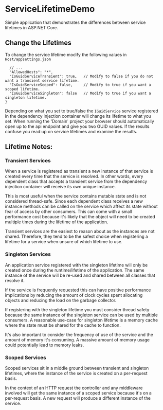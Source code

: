 # ServiceLifetimeDemo

Simple application that demonstrates the differences between service lifetimes in ASP.NET Core.

## Change the Lifetimes

To change the service lifetime modify the following values in `Host/appsettings.json`

```
  // ...
  "AllowedHosts": "*",
  "IsGuidServiceTransient": true,   // Modify to false if you do not want a transient service lifetime.
  "IsGuidServiceScoped": false,     // Modify to true if you want a scoped lifetime.
  "IsGuidServiceSingleton": false   // Modify to true if you want a singleton lifetime.
}
```

Depending on what you set to true/false the `IGuidService` service registered in the dependency injection container will change its lifetime to what you set. When running the 'Domain' project your browser should automatically open up to the api endpoint and give you two GUID values. If the results confuse you read up on service lifetimes and examine the results.

## Lifetime Notes:

### Transient Services

When a service is registered as transient a new instance of that service is created every time that the service is resolved. In other words, every dependent class that accepts a transient service from the dependency injection container will receive its own unique instance.

This is most useful when the service contains mutable state and is not considered thread-safe. Since each dependent class receives a new instance methods can be called on the service which affect its state without fear of access by other consumers. This can come with a small performance cost because it's likely that the object will need to be created multiple times during the lifetime of the application.

Transient services are the easiest to reason about as the instances are not shared. Therefore, they tend to be the safest choice when registering a lifetime for a service when unsure of which lifetime to use.

### Singleton Services

An application service registered with the singleton lifetime will only be created once during the runtime/lifetime of the application. The same instance of the service will be re-used and shared between all classes that resolve it.

If the service is frequently requested this can have positive performance implications by reducing the amount of clock cycles spent allocating objects and reducing the load on the garbage collector.

If registering with the singleton lifetime you must consider thread safety because the same instance of the singleton service can be used by multiple consumers. A reasonable use-case for singleton lifetime is a memory cache where the state must be shared for the cache to function.

It's also important to consider the frequency of use of the service and the amount of memory it's consuming. A massive amount of memory usage could potentially lead to memory leaks.

### Scoped Services

Scoped services sit in a middle ground between transient and singleton lifetimes, where the instance of the service is created on a per-request basis.

In the context of an HTTP request the controller and any middleware involved will get the same instance of a scoped service because it's on a per-request basis. A new request will produce a different instance of the service.
